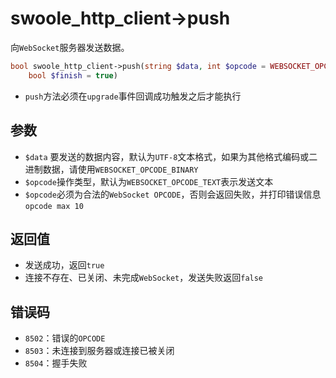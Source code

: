 # swoole_http_client->push

向`WebSocket`服务器发送数据。
```php
bool swoole_http_client->push(string $data, int $opcode = WEBSOCKET_OPCODE_TEXT, 
	bool $finish = true)
```

* `push`方法必须在`upgrade`事件回调成功触发之后才能执行

参数
----
* `$data` 要发送的数据内容，默认为`UTF-8`文本格式，如果为其他格式编码或二进制数据，请使用`WEBSOCKET_OPCODE_BINARY`
* `$opcode`操作类型，默认为`WEBSOCKET_OPCODE_TEXT`表示发送文本
* `$opcode`必须为合法的`WebSocket OPCODE`，否则会返回失败，并打印错误信息`opcode max 10`


返回值
----
* 发送成功，返回`true`
* 连接不存在、已关闭、未完成`WebSocket`，发送失败返回`false`

错误码
----
* `8502`：错误的`OPCODE`
* `8503`：未连接到服务器或连接已被关闭
* `8504`：握手失败
